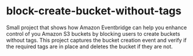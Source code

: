 # block-create-bucket-without-tags
Small project that shows how Amazon Eventbridge can help you enhance control of you Amazon S3 buckets by blocking users to create buckets without tags. This project captures the bucket creation event and verify if the required tags are in place and deletes the bucket if they are not.
